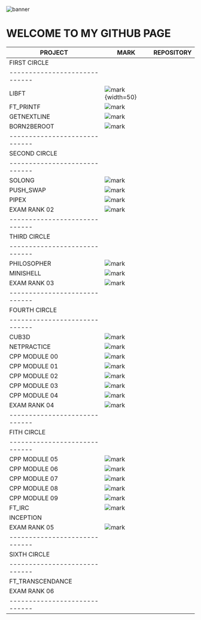![banner](img/banner.gif)

# WELCOME TO MY GITHUB PAGE

| PROJECT | MARK | REPOSITORY |
|---------|------|------------|
|FIRST CIRCLE|
|-----------------------------|
|LIBFT|![mark](img/125.png){width=50}||
|FT_PRINTF|![mark](img/100.png)||
|GETNEXTLINE|![mark](img/105.png)||
|BORN2BEROOT|![mark](img/100.png)||
|-----------------------------|
|SECOND CIRCLE|
|-----------------------------|
|SOLONG|![mark](img/125.png)||
|PUSH_SWAP|![mark](img/96.png)||
|PIPEX|![mark](img/120.png)||
|EXAM RANK 02|![mark](img/100.png)||
|-----------------------------|
|THIRD CIRCLE|
|-----------------------------|
|PHILOSOPHER|![mark](img/100.png)||
|MINISHELL|![mark](img/100.png)||
|EXAM RANK 03|![mark](img/100.png)||
|-----------------------------|
|FOURTH CIRCLE|
|-----------------------------|
|CUB3D|![mark](img/120.png)||
|NETPRACTICE|![mark](img/100.png)||
|CPP MODULE 00|![mark](img/80.png)||
|CPP MODULE 01|![mark](img/85.png)||
|CPP MODULE 02|![mark](img/80.png)||
|CPP MODULE 03|![mark](img/80.png)||
|CPP MODULE 04|![mark](img/100.png)||
|EXAM RANK 04|![mark](img/100.png)||
|-----------------------------|
|FITH CIRCLE|
|-----------------------------|
|CPP MODULE 05|![mark](img/100.png)||
|CPP MODULE 06|![mark](img/100.png)||
|CPP MODULE 07|![mark](img/100.png)||
|CPP MODULE 08|![mark](img/90.png)||
|CPP MODULE 09|![mark](img/86.png)||
|FT_IRC|![mark](img/115.png)||
|INCEPTION|||
|EXAM RANK 05|![mark](img/100.png)||
|-----------------------------|
|SIXTH CIRCLE|
|-----------------------------|
|FT_TRANSCENDANCE|||
|EXAM RANK 06|||
|-----------------------------|